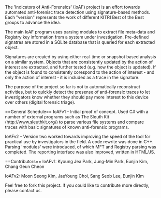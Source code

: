 The 'Indicators of Anti-Forensics' (IoAF) project is an effort towards automated
anti-forenisc trace detection using signature-based methods. Each "version"
represents the work of different KITRI Best of the Best groups to advance
the idea.

The main IoAF program uses parsing modules to extract file meta-data and
Registry key information from a system under investigation. Pre-defined
signatres are stored in a SQLite database that is queried for each extracted
object.

Signatures are created by using either real-time or snapshot based analysis
on a similar system. Objects that are consistently updated by the action of
interest are extracted, and further tested (e.g. how the object is updated).
If the object is found to consistently corespond to the action of interest -
and only the action of interest - it is included as a trace in the signature.

The purpose of the project so far is not to automatically reconstruct
activities, but to quickly detect the presense of anti-forensic traces
to let investigators know whether they should pay more interest to this device
over others (digital forensic triage).

==General Schedule==
IoAFv1 - Initial proof of concept. Used C# with a number of external programs
such as The Sleuth Kit (http://www.sleuthkit.org/) to parse various file
systems and compare traces with basic signatures of known anti-forensic
programs.

IoAFv2 - Version two worked towards improving the speed of the tool for
practical use by investigators in the field. A code rewrite was done in C++.
Parsing 'modules' were introduced, of which MFT and Registry parsing was
completed. The reporting interface was also improved, written in HTML/JS.


==Contributors==
IoAFv1: Kyoung Jea Park, Jung-Min Park, Eunjin Kim, Chang Geun Cheon

IoAFv2: Moon Seong Kim, JaeYoung Choi, Sang Seob Lee, Eunjin Kim

Feel free to fork this project. If you could like to contribute more
directly, please contact us.
